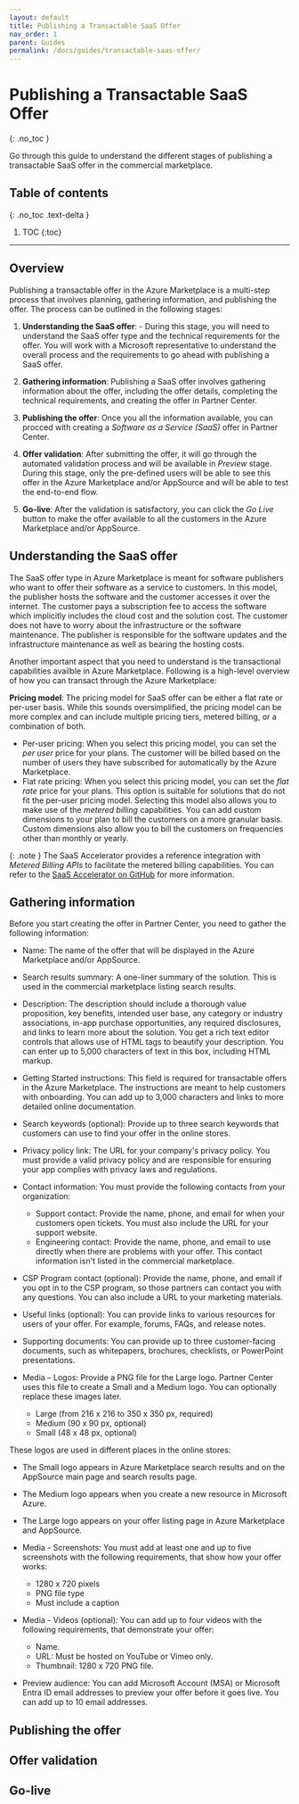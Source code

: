 ```yaml
---
layout: default
title: Publishing a Transactable SaaS Offer
nav_order: 1
parent: Guides
permalink: /docs/guides/transactable-saas-offer/
---
```


# Publishing a Transactable SaaS Offer
{: .no_toc }

Go through this guide to understand the different stages of publishing a transactable SaaS offer in the commercial marketplace.

## Table of contents
{: .no_toc .text-delta }

1. TOC
{:toc}

---

## Overview

Publishing a transactable offer in the Azure Marketplace is a multi-step process that involves planning, gathering information, and publishing the offer. The process can be outlined in the following stages:

1. **Understanding the SaaS offer**: - During this stage, you will need to understand the SaaS offer type and the technical requirements for the offer. You will work with a Microsoft representative to understand the overall process and the requirements to go ahead with publishing a SaaS offer.

2. **Gathering information**: Publishing a SaaS offer involves gathering information about the offer, including the offer details, completing the technical requirements, and creating the offer in Partner Center. 

3. **Publishing the offer**: Once you all the information available, you can procced with creating a _Software as a Service (SaaS)_ offer in Partner Center.

4. **Offer validation**: After submitting the offer, it will go through the automated validation process and will be available in _Preview_ stage. During this stage, only the pre-defined users will be able to see this offer in the Azure Marketplace and/or AppSource and will be able to test the end-to-end flow.

5. **Go-live**: After the validation is satisfactory, you can click the _Go Live_ button to make the offer available to all the customers in the Azure Marketplace and/or AppSource.

## Understanding the SaaS offer

The SaaS offer type in Azure Marketplace is meant for software publishers who want to offer their software as a service to customers. In this model, the publisher hosts the software and the customer accesses it over the internet. The customer pays a subscription fee to access the software which implicitly includes the cloud cost and the solution cost. The customer does not have to worry about the infrastructure or the software maintenance. The publisher is responsible for the software updates and the infrastructure maintenance as well as bearing the hosting costs.

Another important aspect that you need to understand is the transactional capabilities availble in Azure Marketplace. Following is a high-level overview of how you can transact through the Azure Marketplace:

**Pricing model**: The pricing model for SaaS offer can be either a flat rate or per-user basis. While this sounds oversimplified, the pricing model can be more complex and can include multiple pricing tiers, metered billing, or a combination of both.
- Per-user pricing: When you select this pricing model, you can set the _per user_ price for your plans. The customer will be billed based on the number of users they have subscribed for automatically by the Azure Marketplace.
- Flat rate pricing: When you select this pricing model, you can set the _flat rate_ price for your plans. This option is suitable for solutions that do not fit the per-user pricing model. Selecting this model also allows you to make use of the _metered billing_ capabilities. You can add custom dimensions to your plan to bill the customers on a more granular basis. Custom dimensions also allow you to bill the customers on frequencies other than monthly or yearly.

{: .note }
The SaaS Accelerator provides a reference integration with _Metered Billing APIs_ to facilitate the metered billing capabilities. You can refer to the [SaaS Accelerator on GitHub](https://github.com/Azure/Commercial-Marketplace-SaaS-Accelerator) for more information.

## Gathering information

Before you start creating the offer in Partner Center, you need to gather the following information:

- Name: The name of the offer that will be displayed in the Azure Marketplace and/or AppSource.

- Search results summary: A one-liner summary of the solution. This is used in the commercial marketplace listing search results.

- Description: The description should include a thorough value proposition, key benefits, intended user base, any category or industry associations, in-app purchase opportunities, any required disclosures, and links to learn more about the solution. You get a rich text editor controls that allows use of HTML tags to beautify your description. You can enter up to 5,000 characters of text in this box, including HTML markup.

- Getting Started instructions: This field is required for transactable offers in the Azure Marketplace. The instructions are meant to help customers with onboarding. You can add up to 3,000 characters and  links to more detailed online documentation.

- Search keywords (optional): Provide up to three search keywords that customers can use to find your offer in the online stores.

- Privacy policy link: The URL for your company's privacy policy. You must provide a valid privacy policy and are responsible for ensuring your app complies with privacy laws and regulations.

- Contact information: You must provide the following contacts from your organization:

  - Support contact: Provide the name, phone, and email for when your customers open tickets. You must also include the URL for your support website.
  - Engineering contact: Provide the name, phone, and email to use directly when there are problems with your offer. This contact information isn't listed in the commercial marketplace.
 - CSP Program contact (optional): Provide the name, phone, and email if you opt in to the CSP program, so those partners can contact you with any questions. You can also include a URL to your marketing materials.
  - Useful links (optional): You can provide links to various resources for users of your offer. For example, forums, FAQs, and release notes.

- Supporting documents: You can provide up to three customer-facing documents, such as whitepapers, brochures, checklists, or PowerPoint presentations.

- Media – Logos: Provide a PNG file for the Large logo. Partner Center uses this file to create a Small and a Medium logo. You can optionally replace these images later.

  - Large (from 216 x 216 to 350 x 350 px, required)
  - Medium (90 x 90 px, optional)
  - Small (48 x 48 px, optional)

These logos are used in different places in the online stores:
  - The Small logo appears in Azure Marketplace search results and on the AppSource main page and search results page.
  - The Medium logo appears when you create a new resource in Microsoft Azure.
  - The Large logo appears on your offer listing page in Azure Marketplace and AppSource.

- Media - Screenshots: You must add at least one and up to five screenshots with the following requirements, that show how your offer works:
  - 1280 x 720 pixels
  - PNG file type
  - Must include a caption

- Media - Videos (optional): You can add up to four videos with the following requirements, that demonstrate your offer:
  - Name.
  - URL: Must be hosted on YouTube or Vimeo only.
  - Thumbnail: 1280 x 720 PNG file.

- Preview audience: You can add Microsoft Account (MSA) or Microsoft Entra ID email addresses to preview your offer before it goes live. You can add up to 10 email addresses.

## Publishing the offer


## Offer validation


## Go-live

